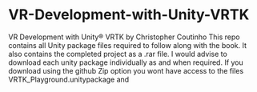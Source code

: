 # VR-Development-with-Unity-VRTK
VR Development with Unity® VRTK by Christopher Coutinho
This repo contains all Unity package files required to follow along with the book.
It also contains the completed project as a .rar file. 
I would advise to download each unity package individually as and when required. If you download using the github Zip option you wont have access to the files VRTK_Playground.unitypackage and 
